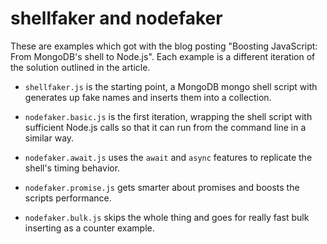 # shellfaker and nodefaker

These are examples which got with the blog posting "Boosting JavaScript: From MongoDB's shell to Node.js". Each example is a different iteration of the solution outlined in the article.

* `shellfaker.js` is the starting point, a MongoDB mongo shell script with generates up fake names and inserts them into a collection.

* `nodefaker.basic.js` is the first iteration, wrapping the shell script with sufficient Node.js calls so that it can run from the command line in a similar way.

* `nodefaker.await.js` uses the `await` and `async` features to replicate the shell's timing behavior.

* `nodefaker.promise.js` gets smarter about promises and boosts the scripts performance.

* `nodefaker.bulk.js` skips the whole thing and goes for really fast bulk inserting as a counter example.


